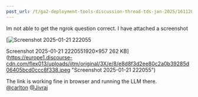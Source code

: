 ```yaml
---
post_url: /t/ga2-deployment-tools-discussion-thread-tds-jan-2025/161120/56
---
```

Im not able to get the ngrok question correct. I have attached a screenshot  

[![Screenshot 2025-01-21 222055](https://europe1.discourse-cdn.com/flex013/uploads/iitm/optimized/3X/e/8/e8d8f3d2ee80c2a0b39285d06405bcd0ccc8f338_2_690x343.jpeg)

Screenshot 2025-01-21 2220551920×957 262 KB](https://europe1.discourse-cdn.com/flex013/uploads/iitm/original/3X/e/8/e8d8f3d2ee80c2a0b39285d06405bcd0ccc8f338.jpeg "Screenshot 2025-01-21 222055")

  
The link is working fine in browser and running the LLM there.  
[@carlton](/u/carlton) [@Jivraj](/u/jivraj)